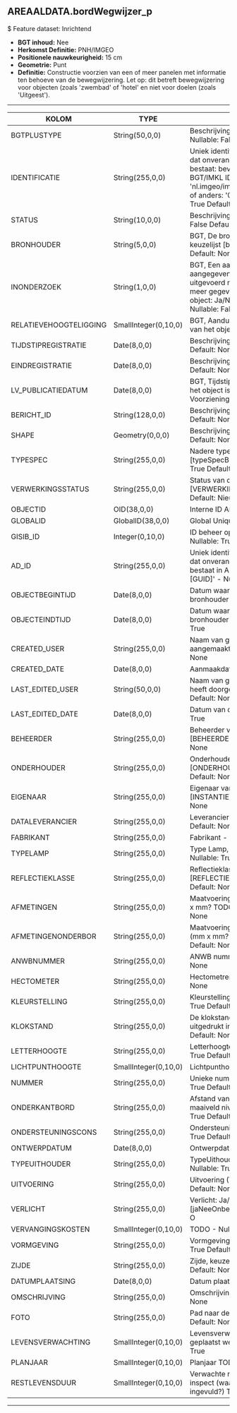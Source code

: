 ## AREAALDATA.bordWegwijzer_p

$ Feature dataset: Inrichtend

* __BGT inhoud:__ Nee
* __Herkomst Definitie:__ PNH/IMGEO
* __Positionele nauwkeurigheid:__ 15 cm
* __Geometrie:__ Punt
* __Definitie:__ Constructie voorzien van een of meer panelen met informatie ten behoeve van de bewegwijzering. Let op: dit
betreft bewegwijzering voor objecten (zoals 'zwembad' of 'hotel' en niet voor doelen (zoals 'Uitgeest').
***

|KOLOM                             |TYPE          	|DEFINITIE|
|------                          	|----          	|-----    |
|BGTPLUSTYPE                        |String(50,0,0)       |Beschrijving - keuzelijst [typeBRD] Nullable: False Default: None|
|IDENTIFICATIE                      |String(255,0,0)      |Uniek identificatienummer voor het object dat onveranderlijk is zolang het object bestaat: bevat indien van toepassing BGT/IMKL ID in format 'nl.imgeo/imkl.bronhouderscode.LokaalID' of anders: '00000'.LokaalID - Nullable: True Default: None|
|STATUS                             |String(10,0,0)       |Beschrijving - keuzelijst [status] Nullable: False Default: :bestaand|
|BRONHOUDER                         |String(5,0,0)        |BGT, De bronhoudercode van het object, keuzelijst [bronhouder] - Nullable: False Default: None|
|INONDERZOEK                        |String(1,0,0)        |BGT, Een aanduiding waarmee wordt aangegeven dat een onderzoek wordt uitgevoerd naar de juistheid van een of meer gegevens van het betreffende object: Ja/Nee, keuzelijst [jaNee] Nullable: False Default: N|
|RELATIEVEHOOGTELIGGING             |SmallInteger(0,10,0) |BGT, Aanduiding voor de relatieve hoogte van het object - Nullable: False Default: 0|
|TIJDSTIPREGISTRATIE                |Date(8,0,0)          |Beschrijving - keuzelijst [] Nullable: True Default: None|
|EINDREGISTRATIE                    |Date(8,0,0)          |Beschrijving - keuzelijst [] Nullable: True Default: None|
|LV_PUBLICATIEDATUM                 |Date(8,0,0)          |BGT, Tijdstip waarop deze instantie van het object is opgenomen in de Landelijke Voorziening - Nullable: True|
|BERICHT_ID                         |String(128,0,0)      |Beschrijving - keuzelijst [] Nullable: True Default: None|
|SHAPE                              |Geometry(0,0,0)      |Beschrijving: - keuzelijst [] Nullable: True Default: None|
|TYPESPEC                            |String(255,0,0)    |Nadere typering van het object, keuzelijst [typeSpecBRDWegwijzer] - Nullable: True Default: None|
|VERWERKINGSSTATUS                   |String(255,0,0)    |Status van de gegevens, keuzelijst [VERWERKINGSSTATUS] - Nullable: False Default: Nieuw|
|OBJECTID                            |OID(38,0,0)        |Interne ID ArcGIS - Nullable: False|
|GLOBALID                            |GlobalID(38,0,0)   |Global Unique Identifier - Nullable: False|
|GISIB_ID                            |Integer(0,10,0)    |ID beheer openbare ruimte (GISIB) - Nullable: True|
|AD_ID                               |String(255,0,0)    |Uniek identificatienummer voor het object dat onveranderlijk is zolang het object bestaat in Areaaldata: in format 'AD.[GUID]' - Nullable: False Default: None|
|OBJECTBEGINTIJD                     |Date(8,0,0)        |Datum waarop het object bij de bronhouder is ontstaan - Nullable: True|
|OBJECTEINDTIJD                      |Date(8,0,0)        |Datum waarop het object bij de bronhouder niet meer geldig is - Nullable: True|
|CREATED_USER                        |String(255,0,0)    |Naam van gebruiker die de rij heeft aangemaakt - Nullable: True Default: None|
|CREATED_DATE                        |Date(8,0,0)        |Aanmaakdatum - Nullable: True|
|LAST_EDITED_USER                    |String(50,0,0)     |Naam van gebruiker die de laatste mutatie heeft doorgevoerd - Nullable: True Default: None|
|LAST_EDITED_DATE                    |Date(8,0,0)        |Datum van de laatste mutatie - Nullable: True|
|BEHEERDER                           |String(255,0,0)    |Beheerder van het object, keuzelijst [BEHEERDER] - Nullable: True Default: None|
|ONDERHOUDER                         |String(255,0,0)    |Onderhouder van het object, keuzelijst [ONDERHOUDER] - Nullable: True Default: None|
|EIGENAAR                            |String(255,0,0)    |Eigenaar van het object, keuzelijst [INSTANTIE] - Nullable: True Default: None| 
|DATALEVERANCIER                     |String(255,0,0)    |Leverancier van de data - Nullable: True Default: None|
|FABRIKANT                           |String(255,0,0)     |Fabrikant - Nullable: True Default: None|
|TYPELAMP                            |String(255,0,0)     |Type Lamp, keuzelijst [TYPE_LAMP] - Nullable: True Default: None|
|REFLECTIEKLASSE                     |String(255,0,0)     |Reflectieklasse, keuzelijst [REFLECTIEKLASSE] - Nullable: True Default: None|
|AFMETINGEN                          |String(255,0,0)     |Maatvoering bord: breedte x hoogte (mm x mm? TODO)- Nullable: True Default: None|
|AFMETINGENONDERBOR                  |String(255,0,0)     |Maatvoering onderbord: breedte x hoogte (mm x mm? TODO)- Nullable: True Default: None|
|ANWBNUMMER                          |String(255,0,0)     |ANWB nummer- Nullable: True Default: None|
|HECTOMETER                          |String(255,0,0)     |Hectometrering- Nullable: True Default: None|
|KLEURSTELLING                       |String(255,0,0)     |Kleurstelling (Richtlijn? TODO)- Nullable: True Default: None|
|KLOKSTAND                           |String(255,0,0)     |De klokstand van de bewegwijzer uitgedrukt in 12 standen- Nullable: True Default: None|
|LETTERHOOGTE                        |String(255,0,0)     |Letterhoogte (Richtlijn? TODO)- Nullable: True Default: None|
|LICHTPUNTHOOGTE                     |SmallInteger(0,10,0)|Lichtpunthoogte- Nullable: True|
|NUMMER                              |String(255,0,0)     |Unieke nummer van wegwijzer- Nullable: True Default: None|
|ONDERKANTBORD                       |String(255,0,0)     |Afstand van onderkant van bord tot maaiveld niveau (cm? TODO)- Nullable: True Default: None|
|ONDERSTEUNINGSCONS                  |String(255,0,0)     |Ondersteuningscontructie - Nullable: True Default: None|
|ONTWERPDATUM                        |Date(8,0,0)         |Ontwerpdatum - Nullable: True|
|TYPEUITHOUDER                       |String(255,0,0)     |TypeUithouder (geen FK? TODO) - Nullable: True Default: None|
|UITVOERING                          |String(255,0,0)     |Uitvoering (TODO) - Nullable: True Default: None|
|VERLICHT                            |String(255,0,0)     |Verlicht: Ja/Nee/Onbekend, keuzelijst [jaNeeOnbekend] Nullable: True Default: O|
|VERVANGINGSKOSTEN                   |SmallInteger(0,10,0)|TODO - Nullable: True|
|VORMGEVING                          |String(255,0,0)     |Vormgeving (Richtlijn? TODO) - Nullable: True Default: None|
|ZIJDE                               |String(255,0,0)     |Zijde, keuzelijst [ZIJDE] - Nullable: True Default: None|
|DATUMPLAATSING                      |Date(8,0,0)         |Datum plaatsing - Nullable: True|
|OMSCHRIJVING                        |String(255,0,0)     |Omschrijving - Nullable: True Default: None|
|FOTO                                |String(255,0,0)     |Pad naar de foto TODO - Nullable: True Default: None|
|LEVENSVERWACHTING                   |SmallInteger(0,10,0)|Levensverwachting van het bord toen het geplaatst werd(jaren) TODO - Nullable: True|
|PLANJAAR                            |SmallInteger(0,10,0)|Planjaar TODO - Nullable: True|
|RESTLEVENSDUUR                      |SmallInteger(0,10,0)|Verwachte restlevensduur vanaf moment inspect (waar wordt inspectiedatum ingevuld?) TODO - Nullable: True|


***

